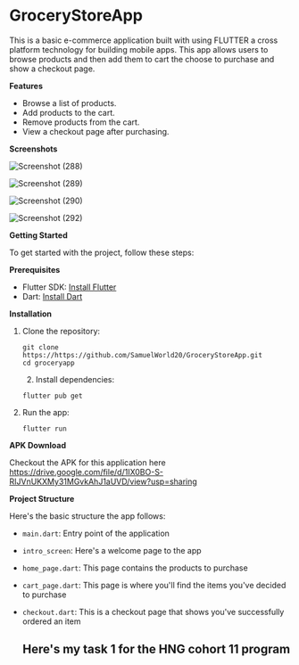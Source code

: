 # GroceryStoreApp

This is a basic e-commerce application built with using FLUTTER a cross platform technology for building mobile apps. This app allows users to browse products and then add them to cart the choose to purchase and show a checkout page.

**Features**

- Browse a list of products.
- Add products to the cart.
- Remove products from the cart.
- View a checkout page after purchasing.

**Screenshots**


![Screenshot (288)](https://github.com/SamuelWorld20/GroceryStoreApp/assets/90863438/038b2b60-5253-4fb3-b675-aea0e566ac79)

![Screenshot (289)](https://github.com/SamuelWorld20/GroceryStoreApp/assets/90863438/9e7edbb0-d699-4f14-96fb-dea48df69f29)

![Screenshot (290)](https://github.com/SamuelWorld20/GroceryStoreApp/assets/90863438/58a72e7a-3f88-4222-8206-318fd3687d29)

![Screenshot (292)](https://github.com/SamuelWorld20/GroceryStoreApp/assets/90863438/6c507b13-8b39-4c82-940b-1ea4a74a6401)


**Getting Started**

To get started with the project, follow these steps:

**Prerequisites**
- Flutter SDK: [Install Flutter](https://flutter.dev/docs/get-started/install)
- Dart: [Install Dart](https://dart.dev/get-dart)

**Installation**

1. Clone the repository:
   ```
   git clone https://https://github.com/SamuelWorld20/GroceryStoreApp.git
   cd groceryapp
   ```

   2. Install dependencies:
   ```
   flutter pub get
   ```

3. Run the app:
   ```
   flutter run
   ```

**APK Download**

Checkout the APK for this application here https://drive.google.com/file/d/1IX0BO-S-RIJVnUKXMy31MGvkAhJ1aUVD/view?usp=sharing

**Project Structure**

Here's the basic structure the app follows:

- `main.dart`: Entry point of the application
- `intro_screen`: Here's a welcome page to the app
- `home_page.dart`: This page contains the products to purchase
- `cart_page.dart`: This page is where you'll find the items you've decided to purchase
- `checkout.dart`: This is a checkout page that shows you've successfully ordered an item

  ## Here's my task 1 for the HNG cohort 11 program
